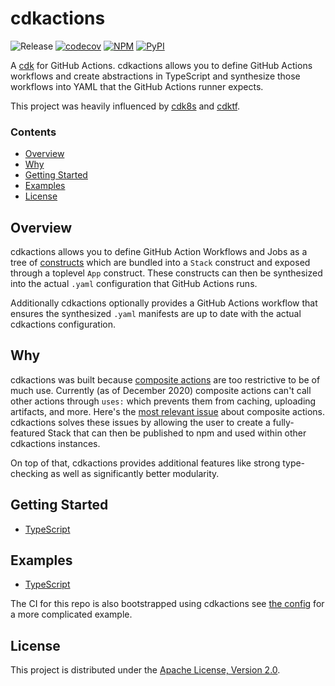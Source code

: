 # cdkactions

![Release](https://github.com/ArmaanT/cdkactions/workflows/Release/badge.svg)
[![codecov](https://codecov.io/gh/ArmaanT/cdkactions/branch/master/graph/badge.svg)](https://codecov.io/gh/ArmaanT/cdkactions)
[![NPM](https://badge.fury.io/js/cdkactions.svg)](https://badge.fury.io/js/cdkactions)
[![PyPI](https://badge.fury.io/py/cdkactions.svg)](https://badge.fury.io/py/cdkactions)

A [cdk](https://aws.amazon.com/cdk/) for GitHub Actions. cdkactions allows you to define GitHub Actions workflows and create abstractions in TypeScript and synthesize those workflows into YAML that the GitHub Actions runner expects.

This project was heavily influenced by [cdk8s](https://github.com/awslabs/cdk8s/) and [cdktf](https://github.com/hashicorp/terraform-cdk/).

### Contents

* [Overview](#overview)
* [Why](#why)
* [Getting Started](#getting-started)
* [Examples](#examples)
* [License](#license)

## Overview

cdkactions allows you to define GitHub Action Workflows and Jobs as a tree of [constructs](https://github.com/aws/constructs) which are bundled into a `Stack` construct and exposed through a toplevel `App` construct. These constructs can then be synthesized into the actual `.yaml` configuration that GitHub Actions runs.

Additionally cdkactions optionally provides a GitHub Actions workflow that ensures the synthesized `.yaml` manifests are up to date with the actual cdkactions configuration.

## Why

cdkactions was built because [composite actions](https://docs.github.com/en/free-pro-team@latest/actions/creating-actions/creating-a-composite-run-steps-action) are too restrictive to be of much use. Currently (as of December 2020) composite actions can't call other actions through `uses:` which prevents them from caching, uploading artifacts, and more. Here's the [most relevant issue](https://github.com/actions/runner/issues/646) about composite actions. cdkactions solves these issues by allowing the user to create a fully-featured Stack that can then be published to npm and used within other cdkactions instances.

On top of that, cdkactions provides additional features like strong type-checking as well as significantly better modularity.

## Getting Started

* [TypeScript](./docs/getting-started/typescript.md)

## Examples

* [TypeScript](./examples/typescript)

The CI for this repo is also bootstrapped using cdkactions see [the config](./.github/cdk/main.ts) for a more complicated example.

## License

This project is distributed under the [Apache License, Version 2.0](./LICENSE).
